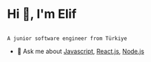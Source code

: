 # Hi 👋, I'm Elif

                                                                                                                             A junior software engineer from Türkiye

- 💬 Ask me about [Javascript](https://developer.mozilla.org/en-US/docs/Web/JavaScript), [React.js](https://reactjs.org/), [Node.js](https://nodejs.org/)
